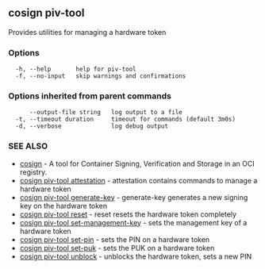 ## cosign piv-tool

Provides utilities for managing a hardware token

### Options

```
  -h, --help       help for piv-tool
  -f, --no-input   skip warnings and confirmations
```

### Options inherited from parent commands

```
      --output-file string   log output to a file
  -t, --timeout duration     timeout for commands (default 3m0s)
  -d, --verbose              log debug output
```

### SEE ALSO

* [cosign](cosign.md)	 - A tool for Container Signing, Verification and Storage in an OCI registry.
* [cosign piv-tool attestation](cosign_piv-tool_attestation.md)	 - attestation contains commands to manage a hardware token
* [cosign piv-tool generate-key](cosign_piv-tool_generate-key.md)	 - generate-key generates a new signing key on the hardware token
* [cosign piv-tool reset](cosign_piv-tool_reset.md)	 - reset resets the hardware token completely
* [cosign piv-tool set-management-key](cosign_piv-tool_set-management-key.md)	 - sets the management key of a hardware token
* [cosign piv-tool set-pin](cosign_piv-tool_set-pin.md)	 - sets the PIN on a hardware token
* [cosign piv-tool set-puk](cosign_piv-tool_set-puk.md)	 - sets the PUK on a hardware token
* [cosign piv-tool unblock](cosign_piv-tool_unblock.md)	 - unblocks the hardware token, sets a new PIN

